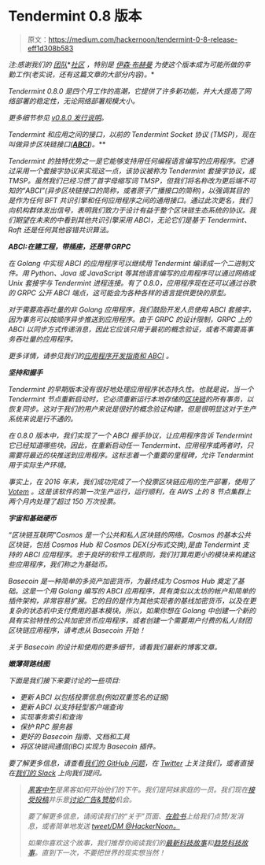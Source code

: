 # Tendermint 0.8 版本

> 原文：<https://medium.com/hackernoon/tendermint-0-8-release-eff1d308b583>

*注:感谢我们的* [*团队*](https://tendermint.com/about)*[*社区*](http://forum.tendermint.com:3000/) *，特别是* [*伊森·布赫曼*](https://twitter.com/buchmanster) *为使这个版本成为可能所做的辛勤工作(老实说，还有这篇文章的大部分内容)。**

*Tendermint 0.8.0 是四个月工作的高潮，它提供了许多新功能，并大大提高了网络部署的稳定性，无论网络部署规模大小。*

*更多细节参见 [v0.8.0 发行说明](https://github.com/tendermint/tendermint/releases/tag/v0.8.0)。*

***Tendermint 和应用之间的接口，以前的 *Tendermint Socket 协议* (TMSP)，现在叫做*异步区块链接口*(**[**ABCI**](http://github.com/tendermint/abci)**)。***

*Tendermint 的独特优势之一是它能够支持用任何编程语言编写的应用程序。它通过采用一个套接字协议来实现这一点，该协议被称为 *Tendermint 套接字协议*，或 TMSP。虽然我们已经习惯了首字母缩写词 TMSP，但我们将名称改为更后端不可知的“ABCI”(异步区块链接口的简称，或者原子广播接口的简称)，以强调其目的是作为任何 BFT 共识引擎和任何应用程序之间的通用接口。通过此次更名，我们向机构群体发出信号，表明我们致力于设计有益于整个区块链生态系统的协议。我们期望在未来的中看到其他共识引擎采用 ABCI，无论它们是基于 Tendermint、Raft 还是任何其他容错共识算法。*

***ABCI:在建工程，带插座，还是带 GRPC***

*在 Golang 中实现 ABCI 的应用程序可以继续用 Tendermint 编译成一个二进制文件。用 Python、Java 或 JavaScript 等其他语言编写的应用程序可以通过网络或 Unix 套接字与 Tendermint 进程连接。有了 0.8.0，应用程序现在还可以通过谷歌的 GRPC 公开 ABCI 端点，这可能会为各种各样的语言提供更快的原型。*

*对于需要高吞吐量的非 Golang 应用程序，我们鼓励开发人员使用 ABCI 套接字，因为事务可以按顺序异步推送到应用程序。由于 GRPC 的设计限制，GRPC 上的 ABCI 以同步方式传递消息，因此它应该只用于最初的概念验证，或者不需要高事务吞吐量的应用程序。*

*更多详情，请参见我们的[应用程序开发指南和 ABCI](https://tendermint.com/docs/guides/app-development) 。*

***坚持和握手***

*Tendermint 的早期版本没有很好地处理应用程序状态持久性。也就是说，当一个 Tendermint 节点重新启动时，它必须重新运行本地存储的[区块链](https://hackernoon.com/tagged/blockchain)的所有事务，以恢复同步。这对于我们的用户来说是很好的概念验证构建，但是很明显这对于生产系统来说是行不通的。*

*在 0.8.0 版本中，我们实现了一个 ABCI 握手协议，让应用程序告诉 Tendermint 它已经知道哪些块。因此，在重新启动任一 Tendermint、应用程序或两者时，只需要将最近的块推送到应用程序。这标志着一个重要的里程碑，*允许 Tendermint 用于实际生产环境。**

*事实上，在 2016 年末，我们成功完成了一个投票区块链应用的生产部署，使用了 [Votem](https://votem.com/) 。这是该软件的第一次生产运行，运行顺利，在 AWS 上的 8 节点集群上两个月内处理了超过 150 万次投票。*

***宇宙和基础硬币***

*“区块链互联网”Cosmos 是一个公共和私人区块链的网络。Cosmos 的基本公共区块链，包括 Cosmos Hub 和 Cosmos DEX(分布式交换),是由 Tendermint 支持的 ABCI 应用程序。忠于良好的软件工程原则，我们打算用更小的模块来构建这些应用程序，我们称之为基础币。*

*Basecoin 是一种简单的多资产加密货币，为最终成为 Cosmos Hub 奠定了基础。这是一个用 Golang 编写的 ABCI 应用程序，具有类似以太坊的帐户和简单的插件架构，非常容易扩展。它的目的是作为其他实现者的基线加密货币，以及在更复杂的状态机中支付费用的基本模块。所以，如果你想在 Golang 中创建一个新的具有实验特性的公共加密货币应用程序，或者创建一个需要用户付费的私人/财团区块链应用程序，请考虑从 Basecoin 开始！*

*关于 Basecoin 的设计和使用的更多细节，请看我们最新的博客文章。*

***嫩薄荷路线图***

*下面是我们接下来要讨论的一些项目:*

*   *更新 ABCI 以包括投票信息(例如双重签名的证据)*
*   *更新 ABCI 以支持轻型客户端查询*
*   *实现事务索引和查询*
*   *保护 RPC 服务器*
*   *更好的 Basecoin 指南、文档和工具*
*   *将区块链间通信(IBC)实现为 Basecoin 插件。*

*要了解更多信息，请查看[我们的 GitHub 问题](https://github.com/tendermint/tendermint/issues)，在 [Twitter](http://twitter.com/tendermint_team) 上关注我们，或者直接在[我们的 Slack](http://forum.tendermint.com:3000) 上向我们提问。*

> *[黑客中午](http://bit.ly/Hackernoon)是黑客如何开始他们的下午。我们是阿妹家庭的一员。我们现在[接受投稿](http://bit.ly/hackernoonsubmission)并乐意[讨论广告&赞助](mailto:partners@amipublications.com)机会。*
> 
> *要了解更多信息，请阅读我们的“关于”页面、[在脸书](http://bit.ly/HackernoonFB)上给我们点赞/发消息，或者简单地发送 [tweet/DM @HackerNoon。](https://goo.gl/k7XYbx)*
> 
> *如果你喜欢这个故事，我们推荐你阅读我们的[最新科技故事](http://bit.ly/hackernoonlatestt)和[趋势科技故事](https://hackernoon.com/trending)。直到下一次，不要把世界的现实想当然！*